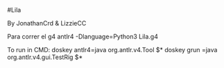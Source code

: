 #Lila

By JonathanCrd & LizzieCC

Para correr el g4 antlr4 -Dlanguage=Python3 Lila.g4

To run in CMD:
doskey antlr4=java org.antlr.v4.Tool $*
doskey grun =java org.antlr.v4.gui.TestRig $*